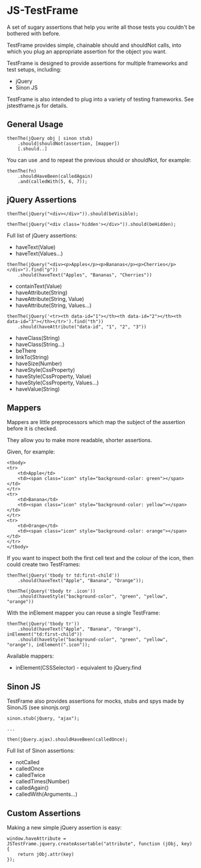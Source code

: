 JS-TestFrame
============

A set of sugary assertions that help you write all those tests you couldn't be bothered with before.

TestFrame provides simple, chainable should and shouldNot calls, into which you plug an appropriate
assertion for the object you want.

TestFrame is designed to provide assertions for multiple frameworks and test setups, including:
* jQuery
* Sinon JS

TestFrame is also intended to plug into a variety of testing frameworks. See jstestframe.js for details.

General Usage
-----------------

```
thenThe(jQuery obj | sinon stub)
    .should|shouldNot(assertion, [mapper])
    [.should..]
```

You can use .and to repeat the previous should or shouldNot, for example:

```
thenThe(fn)
    .shouldHaveBeen(calledAgain)
    .and(calledWith(5, 6, 7));
```


jQuery Assertions
-----------------

```
thenThe(jQuery("<div></div>")).should(beVisible);

thenThe(jQuery("<div class='hidden'></div>")).should(beHidden);
```

Full list of jQuery assertions:

* haveText(Value)
* haveText(Values...)

```
thenThe(jQuery("<div><p>Apples</p><p>Bananas</p><p>Cherries</p></div>").find("p"))
    .should(haveText("Apples", "Bananas", "Cherries"))
```

* containText(Value)
* haveAttribute(String)
* haveAttribute(String, Value)
* haveAttribute(String, Values...)

```
thenThe(jQuery('<tr><th data-id="1"></th><th data-id="2"></th><th data-id="3"></th></tr>').find("th"))
    .should(haveAttribute("data-id", "1", "2", "3"))
```

* haveClass(String)
* haveClass(String...)
* beThere
* linkTo(String)
* haveSize(Number)
* haveStyle(CssProperty)
* haveStyle(CssProperty, Value)
* haveStyle(CssProperty, Values...)
* haveValue(String)

Mappers
-------

Mappers are little preprocessors which map the subject of the assertion before it is checked.

They allow you to make more readable, shorter assertions.

Given, for example:

```
<tbody>
<tr>
    <td>Apple</td>
    <td><span class="icon" style="background-color: green"></span></td>
</tr>
<tr>
    <td>Banana</td>
    <td><span class="icon" style="background-color: yellow"></span></td>
</tr>
<tr>
    <td>Orange</td>
    <td><span class="icon" style="background-color: orange"></span></td>
</tr>
</tbody>
```

If you want to inspect both the first cell text and the colour of the icon, then could create two TestFrames:

```
thenThe(jQuery('tbody tr td:first-child'))
    .should(haveText("Apple", "Banana", "Orange"));

thenThe(jQuery('tbody tr .icon'))
    .should(haveStyle("background-color", "green", "yellow", "orange"))
```

With the inElement mapper you can reuse a single TestFrame:

```
thenThe(jQuery('tbody tr'))
    .should(haveText("Apple", "Banana", "Orange"), inElement("td:first-child"))
    .should(haveStyle("background-color", "green", "yellow", "orange"), inElement(".icon"));

```

Available mappers:
* inElement(CSSSelector) - equivalent to jQuery.find

Sinon JS
--------

TestFrame also provides assertions for mocks, stubs and spys made by SinonJS (see sinonjs.org)

```
sinon.stub(jQuery, "ajax");

...

then(jQuery.ajax).shouldHaveBeen(calledOnce);
```

Full list of Sinon assertions:

* notCalled
* calledOnce
* calledTwice
* calledTimes(Number)
* calledAgain()
* calledWith(Arguments...)

Custom Assertions
--------------

Making a new simple jQuery assertion is easy:

```
window.haveAttribute = JSTestFrame.jquery.createAssertable("attribute", function (jObj, key) {
    return jObj.attr(key)
});
```



